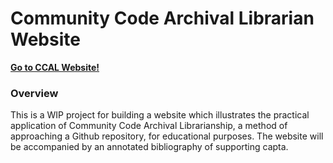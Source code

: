 # Community Code Archival Librarian Website 

**[Go to CCAL Website!](https://johnsc1.github.io/ccal-web/)**

### Overview 

This is a WIP project for building a website which illustrates the practical application of Community Code Archival Librarianship, a method of approaching a Github repository, for educational purposes. The website will be accompanied by an annotated bibliography of supporting capta. 
